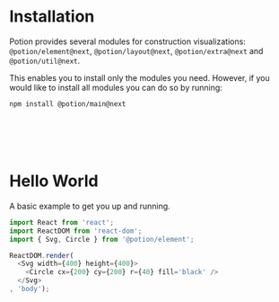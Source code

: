 # Installation<a class="anchor" name="installation"></a>

Potion provides several modules for construction visualizations: `@potion/element@next`, `@potion/layout@next`, `@potion/extra@next` and `@potion/util@next`.

This enables you to install only the modules you need. However, if you would like to install all modules you can do so by running:

```bash
npm install @potion/main@next
```

<h1>&nbsp;</h1>

# Hello World<a class="anchor" name="helloWorld"></a>

A basic example to get you up and running.

```javascript
import React from 'react';
import ReactDOM from 'react-dom';
import { Svg, Circle } from '@potion/element';

ReactDOM.render(
  <Svg width={400} height={400}>
    <Circle cx={200} cy={200} r={40} fill='black' />
  </Svg>
, 'body');
```